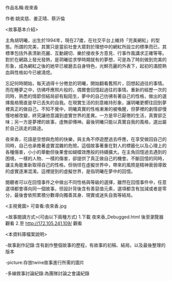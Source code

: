 作品名稱:夜來香 

作者:姚奕慈、姜正晴、蔡沂倫

<故事基本介紹>

主角胡玥曦，出生於1994年，現在27歲，在社交平台上維持「完美網紅」的型態。所謂的完美，其實只是當前社會大眾對於理想中的網紅所設立的標準而已，其標準包括外表清新亮麗、互動親切、樂於接收多方意見、行事作風講求正確等等。對於在網路上發光發熱，是玥曦從求學時期就有的夢想，可是為了時刻做到完美的形象，成為網紅之後的她早已被磨去自身特色，光鮮亮麗的外表下，起初的滿腔熱血與性格如今已被澆熄。

忘記何時開始，每天過得十分倦怠的玥曦，開始翻看舊照片，回想起過往的事情。而在睡夢之中，彷彿呼應照片般的，偶爾會回憶起過往的事情。重新的經歷一次的同時，熟悉的情節但結局卻有點陌生，夢中的自己彷彿有著自己的性格，做出的選擇風格簡直是早已丟失的自我。在現實生活的刻意維持形象，讓玥曦更嚮往回到夢裡真正的做自己。不知不覺中，玥曦真實的性格漸漸的被喚醒，但夢裡的劇情卻慢慢地被改變，終究讓他意識到虛實世界的差異。一方是早已厭倦的生活，真實卻乏味；另一方是夢裡的故事，虛無卻傳神。最後玥曦只能以真實自我的風格，選出屬於自己該走的路途。
	
夜來香，花語是空想與危險的快樂，與主角不停遊歷過去呼應，在享受做回自己的同時，自己也承擔著虛實混雜的危險。這個故事著重在對人的標籤化以及心理上的各種傷害，小小的舉動但後果會如蝴蝶效應般的持續擴大。在主角回憶過去遇到的困境，一樣的人物、一樣的傷害，卻提供了真正做自己的機會。不斷回憶的同時，讓主角能重新取得自己的性格，但徜徉在虛擬世界中，帶來的風險是精神衰弱導致的虛實逐漸混淆。這裡提到的虛擬世界，是指玥曦在夢中的回憶。
	
閱聽者可以在回憶事件之中做出不同性格與等級的選擇，雖然在回憶事件中，任意選項都會導向同一個故事，但設計背後含有善惡值元素，選項都含有加減或者是零分，最後會依照累積分數導向獨善其身、現實或迷失自我等結局。

<主視覺圖>
可查看:夜來香.jpg

<故事閱讀方式>(可由以下兩種方式)
1.下載 夜來香_Debugged.html 後至瀏覽器觀看
2.至 http://172.105.241.109/ 觀看

<本資料庫檔案說明>

-故事創作記錄:含有創作整個故事的歷程，有故事的初稿、結局，以及最後整理的版本

-picture:存放twine故事進行所需的圖片

-多線敘事討論紀錄:為團隊討論之會議紀錄



